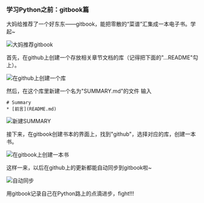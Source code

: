 ﻿### 学习Python之前：gitbook篇

大妈给推荐了一个好东东——gitbook，能把零散的“菜谱”汇集成一本电子书。学起~

![大妈推荐gitbook][1]

首先，在github上创建一个存放相关章节文档的库（记得把下面的"...README"勾上）。

![在github上创建一个库][2]

然后，在这个库里新建一个名为"SUMMARY.md"的文件
输入

    # Summary
    * [前言](README.md)
    
![新建SUMMARY][3]

接下来，在gitbook创建书本的界面上，找到"github"，选择对应的库，创建一本书。

![在gitbook上创建一本书][4]

这样一来，以后在github上的更新都能自动同步到gitbook啦~

![自动同步][5]

用gitbook记录自己在Python路上的点滴进步，fight!!!

  [1]: https://s1.ax2x.com/2018/04/04/6UgLp.png
  [2]: https://s1.ax2x.com/2018/04/04/6Uiul.png
  [3]: https://s1.ax2x.com/2018/04/04/6K38n.png
  [4]: https://s1.ax2x.com/2018/04/04/6U73B.png
  [5]: https://s1.ax2x.com/2018/04/04/6K9HE.png
